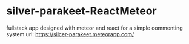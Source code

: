 # silver-parakeet-ReactMeteor
fullstack app designed with meteor and react for a simple commenting system
url: https://silcer-parakeet.meteorapp.com/
